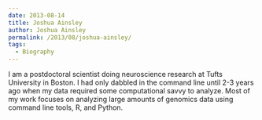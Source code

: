 ```yaml
---
date: 2013-08-14
title: Joshua Ainsley
author: Joshua Ainsley
permalink: /2013/08/joshua-ainsley/
tags:
  - Biography
---
```

I am a postdoctoral scientist doing neuroscience research at Tufts University in Boston. I had only dabbled in the command line until 2-3 years ago when my data required some computational savvy to analyze. Most of my work focuses on analyzing large amounts of genomics data using command line tools, R, and Python.
